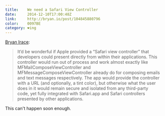 ```yaml
---
title:    We need a Safari View Controller
date:     2014-12-10T17:00:48Z
link:     http://bryan.io/post/104845880796
color:    0097BE
category: ❤ing
---
```


[Bryan Irace](http://bryan.io/post/104845880796):

> It’d be wonderful if Apple provided a “Safari view controller” that developers
> could present directly from within their applications. This controller would
> run out of process and work almost exactly like MFMailComposeViewController
> and MFMessageComposeViewController already do for composing emails and text
> messages respectively. The app would provide the controller with a URL (and
> optionally, a tint color), but otherwise what the user does in it would remain
> secure and isolated from any third-party code, yet fully integrated with
> Safari.app and Safari controllers presented by other applications.

This can't happen soon enough.
